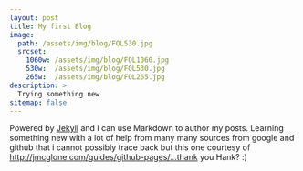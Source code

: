 ```yaml
---
layout: post
title: My first Blog
image: 
  path: /assets/img/blog/FOL530.jpg
  srcset:
    1060w: /assets/img/blog/FOL1060.jpg
    530w:  /assets/img/blog/FOL530.jpg
    265w:  /assets/img/blog/FOL265.jpg
description: >
  Trying something new
sitemap: false
---
```


Powered by [Jekyll](http://jekyllrb.com) and I can use Markdown to author my posts. 
Learning something new with a lot of help from many many sources from google and github that i cannot possibly trace back 
but this one courtesy of http://jmcglone.com/guides/github-pages/...thank you Hank? :)

